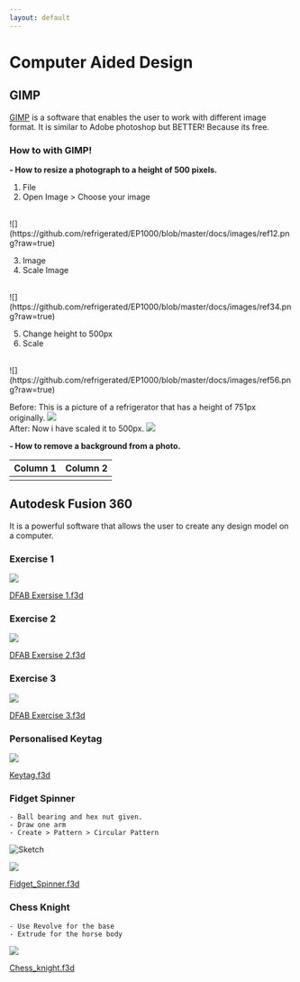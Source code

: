 ```yaml
---
layout: default
---
```


# Computer Aided Design  

## GIMP
[GIMP](https://www.gimp.org/) is a software that enables the user to work with different image format. It is similar to Adobe photoshop but BETTER! Because its free.

### How to with GIMP!

**- How to resize a photograph to a height of 500 pixels.**

1. File
2. Open Image > Choose your image 
<br/>
	![](https://github.com/refrigerated/EP1000/blob/master/docs/images/ref12.png?raw=true)

3. Image 
4. Scale Image
<br/> 
	![](https://github.com/refrigerated/EP1000/blob/master/docs/images/ref34.png?raw=true)

5. Change height to 500px
6. Scale 
<br/>
	![](https://github.com/refrigerated/EP1000/blob/master/docs/images/ref56.png?raw=true) <br/>

Before: This is a picture of a refrigerator that has a height of 751px originally. 
![](https://github.com/refrigerated/EP1000/blob/master/docs/images/a%20nice%20refrigerator.png?raw=true) <br/>
After: Now i have scaled it to 500px.
![](https://github.com/refrigerated/EP1000/blob/master/docs/images/500pxregrigerator.png?raw=true)

**- How to remove a background from a photo.**

|Column 1 | Column 2 |
|:------- | :--------|
|![]()

## Autodesk Fusion 360
It is a powerful software that allows the user to create any design model on a computer.

### Exercise 1
![](https://raw.githubusercontent.com/refrigerated/EP1000/master/docs/images/Ex1.png)  

[DFAB Exersise 1.f3d](https://github.com/refrigerated/EP1000/blob/master/DFAB%20Exercise%201%20v1.f3d?raw=true)

### Exercise 2
![](https://raw.githubusercontent.com/refrigerated/EP1000/master/docs/images/Ex2.png)  

[DFAB Exersise 2.f3d](https://github.com/refrigerated/EP1000/blob/master/DFAB%20Exercise%202%20v2.f3d?raw=true)

### Exercise 3  
![](https://raw.githubusercontent.com/refrigerated/EP1000/master/docs/images/Ex3.png)

[DFAB Exercise 3.f3d](https://github.com/refrigerated/EP1000/blob/master/DFAB%20Exersize%203%20v2.f3d?raw=true)


### Personalised Keytag
![](https://raw.githubusercontent.com/refrigerated/EP1000/master/docs/images/keytag.png)  

[Keytag.f3d](https://github.com/refrigerated/EP1000/blob/master/Name_Tag_Project_v5.f3d?raw=true)


### Fidget Spinner
	- Ball bearing and hex nut given.
	- Draw one arm
	- Create > Pattern > Circular Pattern  

![Sketch](https://raw.githubusercontent.com/refrigerated/EP1000/master/docs/images/sketch.jpg)  

![](https://raw.githubusercontent.com/refrigerated/EP1000/master/docs/images/Fidget%20Spinner.png)  

[Fidget_Spinner.f3d](https://github.com/refrigerated/EP1000/blob/master/Fidget_Spinner.f3d?raw=true) 

### Chess Knight
	- Use Revolve for the base
	- Extrude for the horse body 

![](https://raw.githubusercontent.com/refrigerated/EP1000/master/docs/images/knight.png)  

[Chess_knight.f3d](https://github.com/refrigerated/EP1000/blob/master/KnightChess%20v1.f3d?raw=true)




